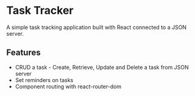 # Task Tracker

A simple task tracking application built with React connected to a JSON server.

## Features

- CRUD a task - Create, Retrieve, Update and Delete a task from JSON server
- Set reminders on tasks
- Component routing with react-router-dom
